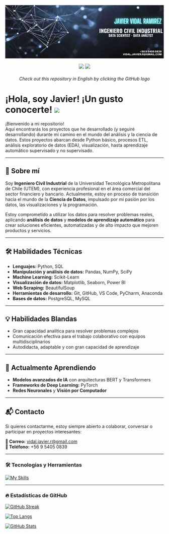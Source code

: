 <div id="header" align="center">
    <img decoding="async" src="https://github.com/javidalr/javidalr/blob/main/banner.png" width="1200"/>

  [![](https://img.shields.io/badge/LinkedIn-0077B5?style=for-the-badge&logo=linkedin&logoColor=white)](https://www.linkedin.com/in/jvidalr)
  <a href="https://github.com/javidalr" target="_blank">
    [![](https://img.shields.io/badge/GitHub-181717?style=for-the-badge&logo=github&logoColor=white)](https://github.com/javidalr/javidalr/blob/main/README_en.md)
  </a>

<h6>Check out this repository in English by clicking the GitHub logo</h6>  
  
</div>

<h1>
  ¡Hola, soy Javier! ¡Un gusto conocerte!
  <img decoding="async" src="https://media.giphy.com/media/hvRJCLFzcasrR4ia7z/giphy.gif" width="30px"/>
</h1>

¡Bienvenido a mi repositorio!  
Aquí encontrarás los proyectos que he desarrollado (y seguiré desarrollando) durante mi camino en el mundo del análisis y la ciencia de datos. Estos proyectos abarcan desde Python básico, procesos ETL, análisis exploratorio de datos (EDA), visualización, hasta aprendizaje automático supervisado y no supervisado.

---

## 🚀 Sobre mí

Soy **Ingeniero Civil Industrial** de la Universidad Tecnológica Metropolitana de Chile (UTEM), con experiencia profesional en el área comercial del sector financiero y bancario. Actualmente, estoy en proceso de transición hacia el mundo de la **Ciencia de Datos**, impulsado por mi pasión por los datos, las visualizaciones y la programación.

Estoy comprometido a utilizar los datos para resolver problemas reales, aplicando **análisis de datos** y **modelos de aprendizaje automático** para crear soluciones eficientes, automatizadas y de alto impacto que mejoren productos y servicios.

---

## 🛠 Habilidades Técnicas

- **Lenguajes:** Python, SQL  
- **Manipulación y análisis de datos:** Pandas, NumPy, SciPy  
- **Machine Learning:** Scikit-Learn  
- **Visualización de datos:** Matplotlib, Seaborn, Power BI  
- **Web Scraping:** BeautifulSoup  
- **Herramientas de desarrollo:** Git, GitHub, VS Code, PyCharm, Anaconda  
- **Bases de datos:** PostgreSQL, MySQL

---

## 💡 Habilidades Blandas

- Gran capacidad analítica para resolver problemas complejos  
- Comunicación efectiva para el trabajo colaborativo con equipos multidisciplinarios  
- Autodidacta, adaptable y con gran capacidad de aprendizaje

---

## 🌱 Actualmente Aprendiendo

- **Modelos avanzados de IA** con arquitecturas BERT y Transformers  
- **Frameworks de Deep Learning:** PyTorch  
- **Redes Neuronales** y **Visión por Computador**

---

## 📬 Contacto

Si quieres contactarme, estoy siempre abierto a colaborar, conversar o participar en proyectos interesantes:

**📧 Correo:** vidal.javier.r@gmail.com  
**📱 Teléfono:** +56 9 5405 0839

---

### :hammer_and_wrench: Tecnologías y Herramientas

<div id="header" align="left">

  [![My Skills](https://skillicons.dev/icons?i=py,sklearn,r,postgres,mysql,git,github,vscode,pycharm,anaconda,html,css,js&perline=6)](https://skillicons.dev)

</div>

---

### :fire: Estadísticas de GitHub

[![GitHub Streak](https://github-readme-streak-stats-nine-flax.vercel.app?user=javidalr&theme=dark&border_radius=15&locale=es&date_format=j%20M%5B%20Y%5D&card_width=496)](https://git.io/streak-stats)

[![Top Langs](https://github-readme-stats.vercel.app/api/top-langs/?username=javidalr&layout=compact&theme=vision-friendly-dark)](https://github.com/anuraghazra/github-readme-stats)

[![GitHub Stats](https://github-readme-stats.vercel.app/api?username=javidalr&show_icons=true&theme=radical)](https://github.com/anuraghazra/github-readme-stats)
